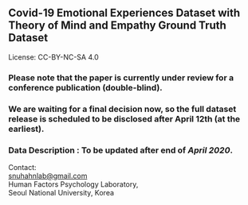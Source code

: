 ## Covid-19 Emotional Experiences Dataset with Theory of Mind and Empathy Ground Truth Dataset

License: CC-BY-NC-SA 4.0

### Please note that the paper is currently under review for a conference publication (double-blind). 

### We are waiting for a final decision now, so the full dataset release is scheduled to be disclosed after April 12th (at the earliest).

### Data Description : To be updated after end of _April 2020_. 



Contact: <br>
snuhahnlab@gmail.com <br>
Human Factors Psychology Laboratory, <br>
Seoul National University, Korea <br>
